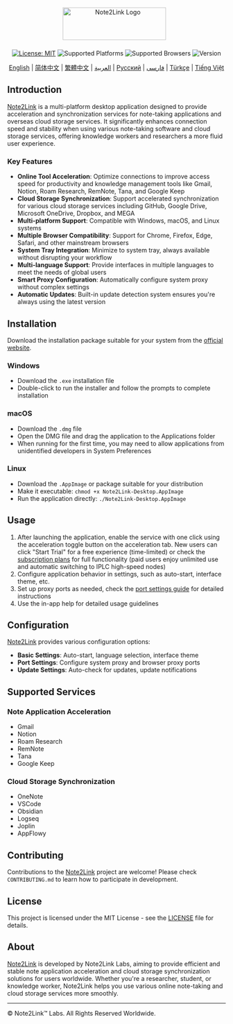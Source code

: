 <div align="center">

<div style="display: flex; justify-content: center; align-items: center; margin-top: 20px; margin-bottom: 10px;">
    <div style="padding: 0.5rem; display: inline-flex; align-items: center;">
        <img src="https://cdn.jsdelivr.net/gh/Note2Link/Note2Link@main/assets/images/logo_gray.png" width="238" height="75" style="margin-right: 10px;" alt="Note2Link Logo">
    </div>
</div>

<p>
    <a href="https://opensource.org/licenses/MIT"><img src="https://img.shields.io/badge/License-MIT-red.svg" alt="License: MIT"></a>
    <img src="https://img.shields.io/badge/Platform-Windows%20|%20macOS%20|%20Linux-blue?style=flat-square" alt="Supported Platforms">
    <img src="https://img.shields.io/badge/Browser-Chrome%20|%20Firefox%20|%20Edge%20|%20Safari-orange?style=flat-square" alt="Supported Browsers">
    <img src="https://img.shields.io/badge/Version-5.0.1-green" alt="Version">
</p>

</div>

<div align="center">
  <a href="README_en-US.md">English</a> |
  <a href="README.md">简体中文</a> |
  <a href="README_zh-TW.md">繁體中文</a> |
  <a href="README_ar.md">العربية</a> |
  <a href="README_ru.md">Русский</a> |
  <a href="README_fa.md">فارسی</a> |
  <a href="README_tr.md">Türkçe</a> |
  <a href="README_vi.md">Tiếng Việt</a>
</div>

## Introduction

[Note2Link](https://note2link.com) is a multi-platform desktop application designed to provide acceleration and synchronization services for note-taking applications and overseas cloud storage services. It significantly enhances connection speed and stability when using various note-taking software and cloud storage services, offering knowledge workers and researchers a more fluid user experience.

### Key Features

- **Online Tool Acceleration**: Optimize connections to improve access speed for productivity and knowledge management tools like Gmail, Notion, Roam Research, RemNote, Tana, and Google Keep
- **Cloud Storage Synchronization**: Support accelerated synchronization for various cloud storage services including GitHub, Google Drive, Microsoft OneDrive, Dropbox, and MEGA
- **Multi-platform Support**: Compatible with Windows, macOS, and Linux systems
- **Multiple Browser Compatibility**: Support for Chrome, Firefox, Edge, Safari, and other mainstream browsers
- **System Tray Integration**: Minimize to system tray, always available without disrupting your workflow
- **Multi-language Support**: Provide interfaces in multiple languages to meet the needs of global users
- **Smart Proxy Configuration**: Automatically configure system proxy without complex settings
- **Automatic Updates**: Built-in update detection system ensures you're always using the latest version

## Installation

Download the installation package suitable for your system from the [official website](https://note2link.com).

### Windows

- Download the `.exe` installation file
- Double-click to run the installer and follow the prompts to complete installation

### macOS

- Download the `.dmg` file
- Open the DMG file and drag the application to the Applications folder
- When running for the first time, you may need to allow applications from unidentified developers in System Preferences

### Linux

- Download the `.AppImage` or package suitable for your distribution
- Make it executable: `chmod +x Note2Link-Desktop.AppImage`
- Run the application directly: `./Note2Link-Desktop.AppImage`

## Usage

1. After launching the application, enable the service with one click using the acceleration toggle button on the acceleration tab. New users can click "Start Trial" for a free experience (time-limited) or check the [subscription plans](https://note2link.com/en-US/index#pricing) for full functionality (paid users enjoy unlimited use and automatic switching to IPLC high-speed nodes)
2. Configure application behavior in settings, such as auto-start, interface theme, etc.
3. Set up proxy ports as needed, check the [port settings guide](https://github.com/Note2Link/Note2Link/blob/main/port_setting_en-US.md) for detailed instructions
4. Use the in-app help for detailed usage guidelines

## Configuration

[Note2Link](https://note2link.com) provides various configuration options:

- **Basic Settings**: Auto-start, language selection, interface theme
- **Port Settings**: Configure system proxy and browser proxy ports
- **Update Settings**: Auto-check for updates, update notifications

## Supported Services

### Note Application Acceleration
- Gmail
- Notion
- Roam Research
- RemNote
- Tana
- Google Keep

### Cloud Storage Synchronization
- OneNote
- VSCode
- Obsidian
- Logseq
- Joplin
- AppFlowy

## Contributing

Contributions to the [Note2Link](https://note2link.com) project are welcome! Please check `CONTRIBUTING.md` to learn how to participate in development.

## License

This project is licensed under the MIT License - see the [LICENSE](LICENSE) file for details.

## About

[Note2Link](https://note2link.com) is developed by Note2Link Labs, aiming to provide efficient and stable note application acceleration and cloud storage synchronization solutions for users worldwide. Whether you're a researcher, student, or knowledge worker, Note2Link helps you use various online note-taking and cloud storage services more smoothly.

---

© Note2Link™ Labs. All Rights Reserved Worldwide.
